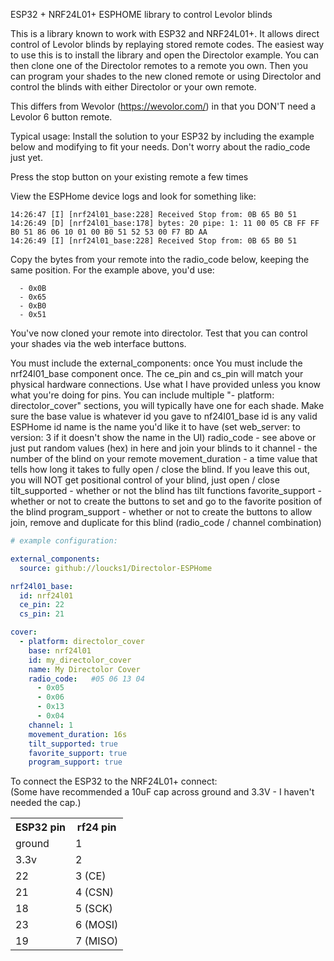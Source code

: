 ESP32 + NRF24L01+ ESPHOME library to control Levolor blinds

This is a library known to work with ESP32 and NRF24L01+. It allows direct control of Levolor blinds by replaying stored remote codes. The easiest way to use this is to install the library and open the Directolor example. You can then clone one of the Directolor remotes to a remote you own. Then you can program your shades to the new cloned remote or using Directolor and control the blinds with either Directolor or your own remote.

This differs from Wevolor (https://wevolor.com/) in that you DON'T need a Levolor 6 button remote.

Typical usage:
  Install the solution to your ESP32 by including the example below and modifying to fit your needs.  Don't worry about the radio_code just yet.

  Press the stop button on your existing remote a few times

  View the ESPHome device logs and look for something like: 
```14:26:47 [D] [nrf24l01_base:178] bytes: 20 pipe: 1: 11 00 05 CA FF FF B0 51 86 06 0F 01 00 B0 51 52 53 00 68 24 AA
14:26:47 [I] [nrf24l01_base:228] Received Stop from: 0B 65 B0 51
14:26:49 [D] [nrf24l01_base:178] bytes: 20 pipe: 1: 11 00 05 CB FF FF B0 51 86 06 10 01 00 B0 51 52 53 00 F7 BD AA
14:26:49 [I] [nrf24l01_base:228] Received Stop from: 0B 65 B0 51
```
Copy the bytes from your remote into the radio_code below, keeping the same position.  For the example above, you'd use:
```radio_code:   #0B 65 B0 51
  - 0x0B
  - 0x65
  - 0xB0
  - 0x51
```

You've now cloned your remote into directolor.  Test that you can control your shades via the web interface buttons. 

You must include the external_components: once
You must include the nrf24l01_base component once.  The ce_pin and cs_pin will match your physical hardware connections.  Use what I have provided unless you know what you're doing for pins.
You can include multiple "- platform: directolor_cover" sections, you will typically have one for each shade.
  Make sure the base value is whatever id you gave to nf24l01_base
  id is any valid ESPHome id
  name is the name you'd like it to have (set web_server: to version: 3 if it doesn't show the name in the UI)
  radio_code - see above or just put random values (hex) in here and join your blinds to it
  channel - the number of the blind on your remote
  movement_duration - a time value that tells how long it takes to fully open / close the blind.  If you leave this out, you will NOT get positional control of your blind, just open / close
  tilt_supported - whether or not the blind has tilt functions
  favorite_support - whether or not to create the buttons to set and go to the favorite position of the blind
  program_support - whether or not to create the buttons to allow join, remove and duplicate for this blind (radio_code / channel combination)


```yaml
# example configuration:

external_components:
  source: github://loucks1/Directolor-ESPHome

nrf24l01_base:
  id: nrf24l01
  ce_pin: 22
  cs_pin: 21

cover:
  - platform: directolor_cover
    base: nrf24l01
    id: my_directolor_cover
    name: My Directolor Cover
    radio_code:   #05 06 13 04
      - 0x05
      - 0x06
      - 0x13
      - 0x04
    channel: 1
    movement_duration: 16s
    tilt_supported: true  
    favorite_support: true
    program_support: true
```

To connect the ESP32 to the NRF24L01+ connect:
<br>(Some have recommended a 10uF cap across ground and 3.3V - I haven't needed the cap.)
<table>
  <tr>
    <th>ESP32 pin</th>
    <th>rf24 pin</th>
  </tr>
  <tr>
    <td>ground</td>
    <td>1</td>
  </tr>
  <tr>
    <td>3.3v</td>
    <td>2</td>
  </tr>
  <tr>
    <td>22</td>
    <td>3 (CE)</td>
  </tr>
  <tr>
    <td>21</td>
    <td>4 (CSN)</td>
  </tr>
  <tr>
    <td>18</td>
    <td>5 (SCK)</td>
  </tr>
  <tr>
    <td>23</td>
    <td>6 (MOSI)</td>
  </tr>
    <tr>
    <td>19</td>
    <td>7 (MISO)</td>
  </tr>
</table>
